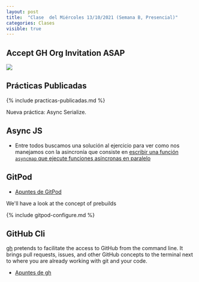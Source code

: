 ```yaml
---
layout: post
title:  "Clase  del Miércoles 13/10/2021 (Semana B, Presencial)"
categories: Clases
visible: true
---
```



## Accept GH Org Invitation ASAP

[![]({{site.baseurl}}/assets/images/pending-invitations.png)](https://github.com/ULL-MII-SYTWS-2122)

## Prácticas Publicadas

{% include practicas-publicadas.md %}

Nueva práctica: Async Serialize.

## Async JS

* Entre todos buscamos una solución al ejercicio para ver como nos manejamos con la asincronía que consiste en [escribir una función `asyncmap` que ejecute funciones asíncronas en paralelo]({{site.baseurl}}/practicas/07p7-t2-asyncmap.html)

## GitPod

* [Apuntes de GitPod]({{site.baseurl}}/tema1-introduccion/gitpod)

We'll have a look at the concept of prebuilds

{% include gitpod-configure.md %}


## GitHub Cli

[gh](https://cli.github.com/manual/) pretends to facilitate the access to GitHub from the command line. It brings pull requests, issues, and other GitHub concepts to the terminal next to where you are already working with git and your code.

* [Apuntes de gh]({{site.baseurl}}/tema1-introduccion/gh)

